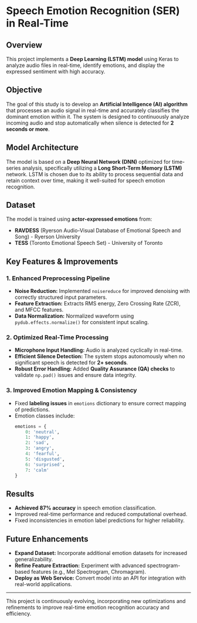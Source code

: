 # Speech Emotion Recognition (SER) in Real-Time

## Overview
This project implements a **Deep Learning (LSTM) model** using Keras to analyze audio files in real-time, identify emotions, and display the expressed sentiment with high accuracy.

## Objective
The goal of this study is to develop an **Artificial Intelligence (AI) algorithm** that processes an audio signal in real-time and accurately classifies the dominant emotion within it. The system is designed to continuously analyze incoming audio and stop automatically when silence is detected for **2 seconds or more**.

## Model Architecture
The model is based on a **Deep Neural Network (DNN)** optimized for time-series analysis, specifically utilizing a **Long Short-Term Memory (LSTM)** network. LSTM is chosen due to its ability to process sequential data and retain context over time, making it well-suited for speech emotion recognition.

## Dataset
The model is trained using **actor-expressed emotions** from:
- **RAVDESS** (Ryerson Audio-Visual Database of Emotional Speech and Song) - Ryerson University
- **TESS** (Toronto Emotional Speech Set) - University of Toronto

## Key Features & Improvements
### **1. Enhanced Preprocessing Pipeline**
- **Noise Reduction:** Implemented `noisereduce` for improved denoising with correctly structured input parameters.
- **Feature Extraction:** Extracts RMS energy, Zero Crossing Rate (ZCR), and MFCC features.
- **Data Normalization:** Normalized waveform using `pydub.effects.normalize()` for consistent input scaling.

### **2. Optimized Real-Time Processing**
- **Microphone Input Handling:** Audio is analyzed cyclically in real-time.
- **Efficient Silence Detection:** The system stops autonomously when no significant speech is detected for **2+ seconds**.
- **Robust Error Handling:** Added **Quality Assurance (QA) checks** to validate `np.pad()` issues and ensure data integrity.

### **3. Improved Emotion Mapping & Consistency**
- Fixed **labeling issues** in `emotions` dictionary to ensure correct mapping of predictions.
- Emotion classes include:
  ```python
  emotions = {
      0: 'neutral',
      1: 'happy',
      2: 'sad',
      3: 'angry',
      4: 'fearful',
      5: 'disgusted',
      6: 'surprised',
      7: 'calm'
  }
  ```

## Results
- **Achieved 87% accuracy** in speech emotion classification.
- Improved real-time performance and reduced computational overhead.
- Fixed inconsistencies in emotion label predictions for higher reliability.

## Future Enhancements
- **Expand Dataset:** Incorporate additional emotion datasets for increased generalizability.
- **Refine Feature Extraction:** Experiment with advanced spectrogram-based features (e.g., Mel Spectrogram, Chromagram).
- **Deploy as Web Service:** Convert model into an API for integration with real-world applications.

---

This project is continuously evolving, incorporating new optimizations and refinements to improve real-time emotion recognition accuracy and efficiency.

